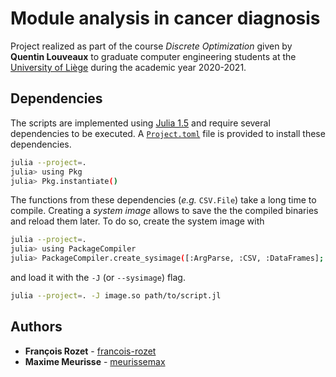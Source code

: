 # Module analysis in cancer diagnosis

Project realized as part of the course *Discrete Optimization* given by **Quentin Louveaux** to graduate computer engineering students at the [University of Liège](https://www.uliege.be/) during the academic year 2020-2021.

## Dependencies

The scripts are implemented using [Julia 1.5](https://julialang.org/) and require several dependencies to be executed. A [`Project.toml`](Project.toml) file is provided to install these dependencies.

```bash
julia --project=.
julia> using Pkg
julia> Pkg.instantiate()
```

The functions from these dependencies (*e.g.* `CSV.File`) take a long time to compile. Creating a *system image* allows to save the
the compiled binaries and reload them later. To do so, create the system image with

```bash
julia --project=.
julia> using PackageCompiler
julia> PackageCompiler.create_sysimage([:ArgParse, :CSV, :DataFrames]; sysimage_path="image.so", precompile_execution_file="src/precompile.jl")
```

and load it with the `-J` (or `--sysimage`) flag.

```bash
julia --project=. -J image.so path/to/script.jl
```

## Authors

* **François Rozet** - [francois-rozet](https://github.com/francois-rozet)
* **Maxime Meurisse** - [meurissemax](https://github.com/meurissemax)
